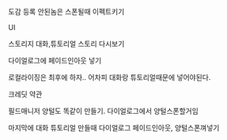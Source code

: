 도감 등록 안된놈은 스폰될때 이펙트키기


UI

스토리지 
대화,튜토리얼
스토리 다시보기

다이얼로그에  페이드인아웃 넣기

로컬라이징은 최후에 하자.. 어차피 대화랑 튜토리얼때문에 넣어야된다.

크레딧
약관

필드매니저 양털도 똑같이 만들기. 다이얼로그에서 양털스폰할거임

마지막에 대화 튜토리얼 만들때
다이얼로그 페이드인아웃, 양털스폰껴넣기